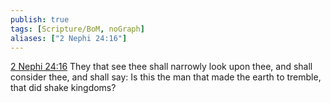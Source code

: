 ```yaml
---
publish: true
tags: [Scripture/BoM, noGraph]
aliases: ["2 Nephi 24:16"]
---
```

[2 Nephi 24:16](https://churchofjesuschrist.org/study/scriptures/bofm/2-ne/24?lang=eng&id=p16#p16) They that see thee shall narrowly look upon thee, and shall consider thee, and shall say: Is this the man that made the earth to tremble, that did shake kingdoms?
